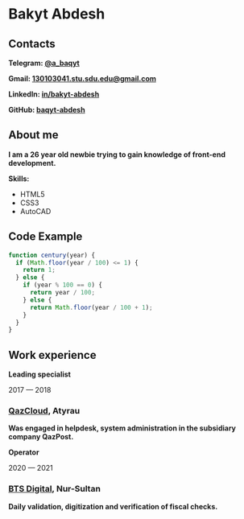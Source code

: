 # **Bakyt Abdesh**

## Contacts

**Telegram: [@a_baqyt](https://telegram.me/a_baqyt)**

**Gmail: [130103041.stu.sdu.edu@gmail.com](mailto:130103041.stu.sdu.edu@gmail.com)**

**LinkedIn: [in/bakyt-abdesh](https://www.linkedin.com/in/bakyt-abdesh)**

**GitHub: [baqyt-abdesh](https://github.com/baqyt-abdesh/)**

## About me

**I am a 26 year old newbie trying to gain knowledge of front-end development.**

**Skills:**

- HTML5
- CSS3
- AutoCAD

## Code Example

```javascript
function century(year) {
  if (Math.floor(year / 100) <= 1) {
    return 1;
  } else {
    if (year % 100 == 0) {
      return year / 100;
    } else {
      return Math.floor(year / 100 + 1);
    }
  }
}
```

## Work experience

**Leading specialist**

2017 — 2018

### [QazCloud](https://qazcloud.kz/), Atyrau

**Was engaged in helpdesk, system administration in the subsidiary company QazPost.**

**Operator**

2020 — 2021

### [BTS Digital](app.dosmart.kz/), Nur-Sultan

**Daily validation, digitization and verification of fiscal checks.**
